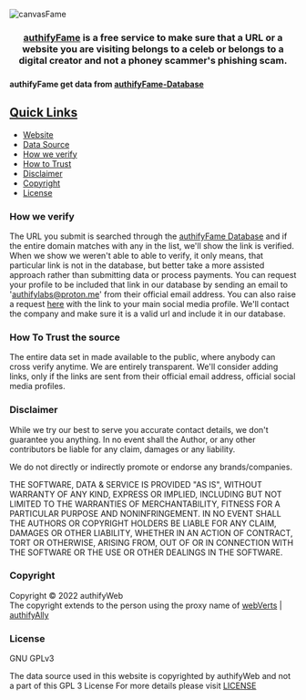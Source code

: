 ![canvasFame](https://user-images.githubusercontent.com/100699190/217751447-2e3a2160-fe94-4e1e-9d31-e04450317b88.png)

<div align=center> <h3> <a href ="https://fame.authifyWeb.com/"> authifyFame</a> is a free service to make sure that a URL or a website you are visiting belongs to a celeb or belongs to a digital creator and not a phoney scammer's phishing scam.  <h3> </div>

#### authifyFame get data from [authifyFame-Database](https://github.com/authifyWeb/authifyFame-Database)

## <ins>Quick Links</ins>
* [Website](https://fame.authifyweb.com/)
* [Data Source](https://github.com/authifyWeb/authifyFame-Database)
* [How we verify](https://github.com/authifyWeb/authifyFame#how-we-verify)
* [How to Trust](https://github.com/authifyWeb/authifyFame#how-to-trust)
* [Disclaimer](https://github.com/authifyWeb/authifyFame#disclaimer)
* [Copyright](https://github.com/authifyWeb/authifyFame#copyright)
* [License](https://github.com/authifyWeb/authifyFame#license)

### How we verify
The URL you submit is searched through the [authifyFame Database](https://github.com/authifyWeb/authifyFame-Database) and if the entire domain matches with any in the list, we'll show the link is verified. When we show we weren't able to able to verify, it only means, that particular link is not in the database, but better take a more assisted approach rather than submitting data or process payments. 
You can request your profile to be included that link in our database by sending an email to 'authifylabs@proton.me' from their official email address. You can also raise a request [here](https://github.com/authifyWeb/authifyFame-Database/issues) with the link to your main social media profile. We'll contact the company and make sure it is a valid url and include it in our database.


### How To Trust the source
The entire data set in made available to the public, where anybody can cross verify anytime. We are entirely transparent. We'll consider adding links, only if the links are sent from their official email address, official social media profiles. 

### Disclaimer
While we try our best to serve you accurate contact details, we don't guarantee you anything. In no event shall the Author, or any other contributors be liable for any claim, damages or any liability.

We do not directly or indirectly promote or endorse any brands/companies. 

THE SOFTWARE, DATA & SERVICE IS PROVIDED "AS IS", WITHOUT WARRANTY OF ANY KIND, EXPRESS OR IMPLIED, INCLUDING BUT NOT LIMITED TO THE WARRANTIES OF MERCHANTABILITY, FITNESS FOR A PARTICULAR PURPOSE AND NONINFRINGEMENT. IN NO EVENT SHALL THE AUTHORS OR COPYRIGHT HOLDERS BE LIABLE FOR ANY CLAIM, DAMAGES OR OTHER LIABILITY, WHETHER IN AN ACTION OF CONTRACT, TORT OR OTHERWISE, ARISING FROM, OUT OF OR IN CONNECTION WITH THE SOFTWARE OR THE USE OR OTHER DEALINGS IN THE SOFTWARE.

### Copyright
Copyright © 2022 authifyWeb <br>
The copyright extends to the person using the proxy name of [webVerts](https://github.com/webVerts) | [authifyAlly](https://github.com/authifyAlly) 

### License

GNU GPLv3
  
The data source used in this website is copyrighted by authifyWeb and not a part of this GPL 3 License
For more details please visit <a href="https://github.com/authifyWeb/authifyFame/blob/main/LICENSE"> LICENSE </a> 
